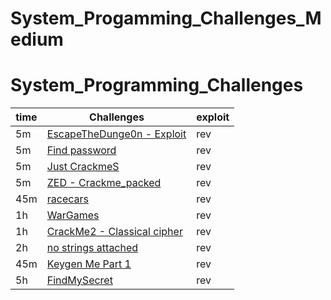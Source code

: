 # System_Progamming_Challenges_Medium
# System_Programming_Challenges
| time | Challenges | exploit |
| ------ | --------------------------- | ------------------------------- |
| 5m | [EscapeTheDunge0n - Exploit](EscapeTheDunge0n%20-%20Expl0it_solve/WriteUp.md) | rev |
| 5m | [Find password](./Find%20password_solve/WriteUp.md) | rev |
| 5m | [Just CrackmeS](./Just%20crackmeS_solve/WriteUp.md) | rev |
| 5m | [ZED - Crackme_packed](./ZED-Crackme_packed_solve/WriteUp.md) | rev |
| 45m | [racecars](./racecars_solve/WriteUp.md) | rev |
| 1h | [WarGames](./WarGames_solve/WriteUp.md) | rev |
| 1h | [CrackMe2 - Classical cipher](./CrackMe2%20-%20Classical%20cipher_solve/WriteUp.md) | rev |
| 2h | [no strings attached](./no%20strings%20attached_solve/WriteUp.md) | rev |
| 45m | [Keygen Me Part 1](./Keygen%20Me%20Part%201_solve/WriteUp.md) | rev |
| 5h | [FindMySecret](./FindMySecret_thread/WriteUp.md) | rev |
